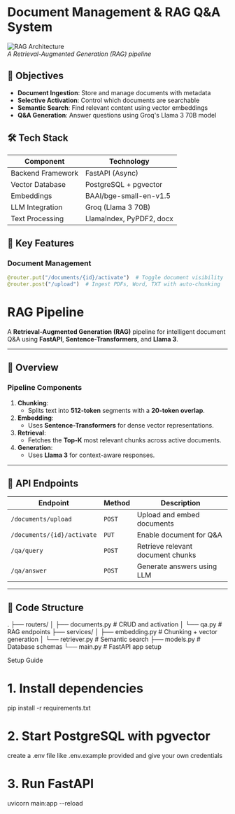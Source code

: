 # Document Management & RAG Q&A System

![RAG Architecture](https://miro.medium.com/v2/resize:fit:1400/format:webp/1*5ZLci3SuR0zM_QlZOADv8Q.png)  
*A Retrieval-Augmented Generation (RAG) pipeline*

## 📌 Objectives
- **Document Ingestion**: Store and manage documents with metadata
- **Selective Activation**: Control which documents are searchable
- **Semantic Search**: Find relevant content using vector embeddings
- **Q&A Generation**: Answer questions using Groq's Llama 3 70B model

## 🛠 Tech Stack
| Component          | Technology               |
|--------------------|--------------------------|
| Backend Framework  | FastAPI (Async)          |
| Vector Database    | PostgreSQL + pgvector    |
| Embeddings         | BAAI/bge-small-en-v1.5   |
| LLM Integration    | Groq (Llama 3 70B)       |
| Text Processing    | LlamaIndex, PyPDF2, docx |

## 🌟 Key Features
### Document Management
```python
@router.put("/documents/{id}/activate")  # Toggle document visibility
@router.post("/upload")  # Ingest PDFs, Word, TXT with auto-chunking
```


# RAG Pipeline

A **Retrieval-Augmented Generation (RAG)** pipeline for intelligent document Q&A using **FastAPI**, **Sentence-Transformers**, and **Llama 3**.

---

## 🚀 Overview  

### **Pipeline Components**  
1. **Chunking**:  
   - Splits text into **512-token** segments with a **20-token overlap**.  
2. **Embedding**:  
   - Uses **Sentence-Transformers** for dense vector representations.  
3. **Retrieval**:  
   - Fetches the **Top-K** most relevant chunks across active documents.  
4. **Generation**:  
   - Uses **Llama 3** for context-aware responses.  

---

## 🔗 API Endpoints  

| Endpoint                      | Method | Description                    |
|--------------------------------|--------|--------------------------------|
| `/documents/upload`            | `POST` | Upload and embed documents     |
| `/documents/{id}/activate`     | `PUT`  | Enable document for Q&A        |
| `/qa/query`                    | `POST` | Retrieve relevant document chunks |
| `/qa/answer`                   | `POST` | Generate answers using LLM     |

---

## 📂 Code Structure

.
├── routers/
│   ├── documents.py  # CRUD and activation
│   └── qa.py         # RAG endpoints
├── services/
│   ├── embedding.py  # Chunking + vector generation
│   └── retriever.py  # Semantic search
├── models.py         # Database schemas
└── main.py           # FastAPI app setup


Setup Guide
# 1. Install dependencies
pip install -r requirements.txt

# 2. Start PostgreSQL with pgvector
create a .env file like .env.example provided and give your own credentials

# 3. Run FastAPI
uvicorn main:app --reload
